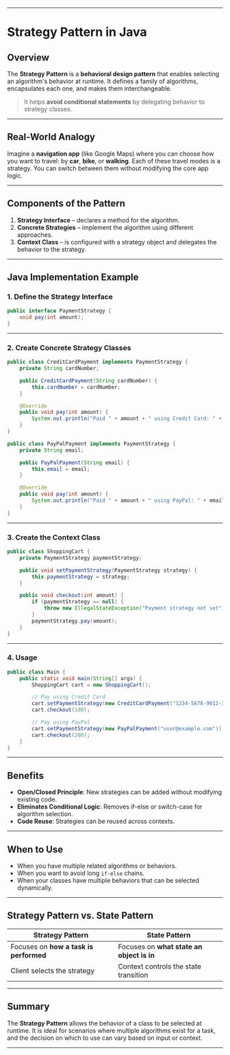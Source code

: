 
---

# Strategy Pattern in Java

##  Overview

The **Strategy Pattern** is a **behavioral design pattern** that enables selecting an algorithm's behavior at runtime. It defines a family of algorithms, encapsulates each one, and makes them interchangeable.

> It helps **avoid conditional statements** by delegating behavior to strategy classes.

---

##  Real-World Analogy

Imagine a **navigation app** (like Google Maps) where you can choose how you want to travel: by **car**, **bike**, or **walking**. Each of these travel modes is a strategy. You can switch between them without modifying the core app logic.

---

##  Components of the Pattern

1. **Strategy Interface** – declares a method for the algorithm.
2. **Concrete Strategies** – implement the algorithm using different approaches.
3. **Context Class** – is configured with a strategy object and delegates the behavior to the strategy.

---

##  Java Implementation Example

### 1. Define the Strategy Interface

```java
public interface PaymentStrategy {
    void pay(int amount);
}
```

---

### 2. Create Concrete Strategy Classes

```java
public class CreditCardPayment implements PaymentStrategy {
    private String cardNumber;

    public CreditCardPayment(String cardNumber) {
        this.cardNumber = cardNumber;
    }

    @Override
    public void pay(int amount) {
        System.out.println("Paid " + amount + " using Credit Card: " + cardNumber);
    }
}

public class PayPalPayment implements PaymentStrategy {
    private String email;

    public PayPalPayment(String email) {
        this.email = email;
    }

    @Override
    public void pay(int amount) {
        System.out.println("Paid " + amount + " using PayPal: " + email);
    }
}
```

---

### 3. Create the Context Class

```java
public class ShoppingCart {
    private PaymentStrategy paymentStrategy;

    public void setPaymentStrategy(PaymentStrategy strategy) {
        this.paymentStrategy = strategy;
    }

    public void checkout(int amount) {
        if (paymentStrategy == null) {
            throw new IllegalStateException("Payment strategy not set");
        }
        paymentStrategy.pay(amount);
    }
}
```

---

### 4. Usage

```java
public class Main {
    public static void main(String[] args) {
        ShoppingCart cart = new ShoppingCart();

        // Pay using Credit Card
        cart.setPaymentStrategy(new CreditCardPayment("1234-5678-9012-3456"));
        cart.checkout(100);

        // Pay using PayPal
        cart.setPaymentStrategy(new PayPalPayment("user@example.com"));
        cart.checkout(200);
    }
}
```

---

##  Benefits

* **Open/Closed Principle**: New strategies can be added without modifying existing code.
* **Eliminates Conditional Logic**: Removes if-else or switch-case for algorithm selection.
* **Code Reuse**: Strategies can be reused across contexts.

---

##  When to Use

* When you have multiple related algorithms or behaviors.
* When you want to avoid long `if-else` chains.
* When your classes have multiple behaviors that can be selected dynamically.

---

##  Strategy Pattern vs. State Pattern

| Strategy Pattern                       | State Pattern                             |
| -------------------------------------- | ----------------------------------------- |
| Focuses on **how a task is performed** | Focuses on **what state an object is in** |
| Client selects the strategy            | Context controls the state transition     |

---

## Summary

The **Strategy Pattern** allows the behavior of a class to be selected at runtime. It is ideal for scenarios where multiple algorithms exist for a task, and the decision on which to use can vary based on input or context.

---

